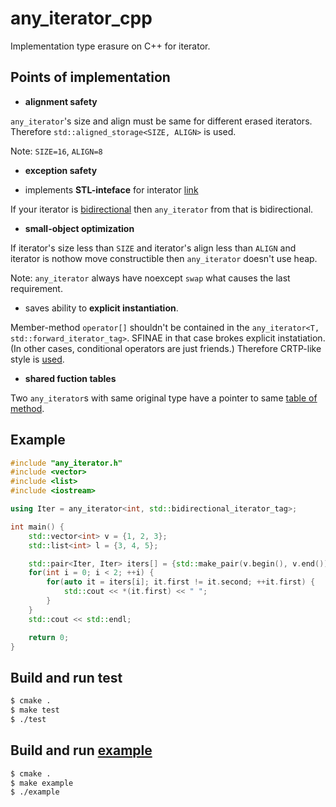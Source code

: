 # any_iterator_cpp
Implementation type erasure on C++ for iterator.

## Points of implementation

- **alignment safety**

`any_iterator`'s size and align must be same for different erased iterators. Therefore `std::aligned_storage<SIZE, ALIGN>` is used.

Note: `SIZE=16`, `ALIGN=8`

- **exception safety**

- implements **STL-inteface** for interator [link](https://en.cppreference.com/w/cpp/named_req/Iterator)

If your iterator is [bidirectional](https://en.cppreference.com/w/cpp/named_req/BidirectionalIterator) then `any_iterator` from that is bidirectional.

- **small-object optimization**

If iterator's size less than `SIZE` and iterator's align less than `ALIGN` and iterator is nothow move constructible then `any_iterator` doesn't use heap.

Note: `any_iterator` always have noexcept `swap` what causes the last requirement.

- saves ability to **explicit instantiation**.

Member-method `operator[]` shouldn't be contained in the `any_iterator<T, std::forward_iterator_tag>`. SFINAE in that case brokes explicit instatiation. (In other cases, conditional operators are just friends.) Therefore CRTP-like style is [used](https://github.com/GoPavel/any_iterator_cpp/blob/master/any_iterator.h#L49).

- **shared fuction tables**

Two `any_iterator`s with same original type have a pointer to same [table of method](https://github.com/GoPavel/any_iterator_cpp/blob/master/any_iterator.h#L333).

## Example
```c++
#include "any_iterator.h"
#include <vector>
#include <list>
#include <iostream>

using Iter = any_iterator<int, std::bidirectional_iterator_tag>;

int main() {
    std::vector<int> v = {1, 2, 3};
    std::list<int> l = {3, 4, 5};

    std::pair<Iter, Iter> iters[] = {std::make_pair(v.begin(), v.end()), std::make_pair(l.begin(), l.end())};
    for(int i = 0; i < 2; ++i) {
        for(auto it = iters[i]; it.first != it.second; ++it.first) {
            std::cout << *(it.first) << " ";
        }
    }
    std::cout << std::endl;

    return 0;
}
```


## Build and run test

```bash
$ cmake .
$ make test
$ ./test
```

## Build and run [example](https://github.com/GoPavel/any_iterator_cpp/blob/master/example.cpp)

```bash
$ cmake .
$ make example
$ ./example
```
